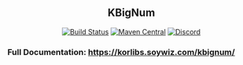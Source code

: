 <h2 align="center">KBigNum</h2>

<!-- BADGES -->
<p align="center">
	<a href="https://github.com/korlibs/kbignum/actions"><img alt="Build Status" src="https://github.com/korlibs/kbignum/workflows/CI/badge.svg" /></a>
    <a href="https://search.maven.org/artifact/korlibs.kbignum/kbignum"><img alt="Maven Central" src="https://img.shields.io/maven-central/v/korlibs.kbignum/kbignum"></a>
	<a href="https://discord.korge.org/"><img alt="Discord" src="https://img.shields.io/discord/728582275884908604?logo=discord" /></a>
</p>
<!-- /BADGES -->

### Full Documentation: <https://korlibs.soywiz.com/kbignum/>